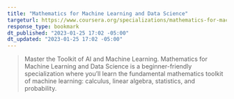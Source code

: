 ```yaml
---
title: "Mathematics for Machine Learning and Data Science"
targeturl: https://www.coursera.org/specializations/mathematics-for-machine-learning-and-data-science
response_type: bookmark
dt_published: "2023-01-25 17:02 -05:00"
dt_updated: "2023-01-25 17:02 -05:00"
---
```


> Master the Toolkit of AI and Machine Learning. Mathematics for Machine Learning and Data Science is a beginner-friendly specialization where you’ll learn the fundamental mathematics toolkit of machine learning: calculus, linear algebra, statistics, and probability.